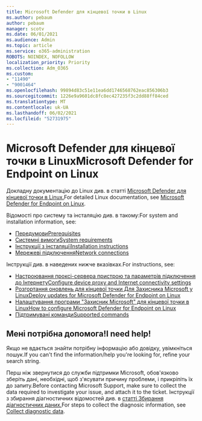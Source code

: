```yaml
---
title: Microsoft Defender для кінцевої точки в Linux
ms.author: pebaum
author: pebaum
manager: scotv
ms.date: 06/01/2021
ms.audience: Admin
ms.topic: article
ms.service: o365-administration
ROBOTS: NOINDEX, NOFOLLOW
localization_priority: Priority
ms.collection: Adm_O365
ms.custom:
- "11490"
- "9001464"
ms.openlocfilehash: 99894d83c51e11ea6dd1746568762eac856306b3
ms.sourcegitcommit: 1226e9a9601dc8fc8ec427235f3c2dd88ff84ced
ms.translationtype: MT
ms.contentlocale: uk-UA
ms.lasthandoff: 06/02/2021
ms.locfileid: "52731975"
---
```

# <a name="microsoft-defender-for-endpoint-on-linux"></a><span data-ttu-id="f08be-102">Microsoft Defender для кінцевої точки в Linux</span><span class="sxs-lookup"><span data-stu-id="f08be-102">Microsoft Defender for Endpoint on Linux</span></span>

<span data-ttu-id="f08be-103">Докладну документацію до Linux див. в статті [Microsoft Defender для кінцевої точки в Linux.](/microsoft-365/security/defender-endpoint/microsoft-defender-endpoint-linux)</span><span class="sxs-lookup"><span data-stu-id="f08be-103">For detailed Linux documentation, see [Microsoft Defender for Endpoint on Linux](/microsoft-365/security/defender-endpoint/microsoft-defender-endpoint-linux).</span></span>

<span data-ttu-id="f08be-104">Відомості про систему та інсталяцію див. в такому:</span><span class="sxs-lookup"><span data-stu-id="f08be-104">For system and installation information, see:</span></span>

- [<span data-ttu-id="f08be-105">Передумови</span><span class="sxs-lookup"><span data-stu-id="f08be-105">Prerequisites</span></span>](/microsoft-365/security/defender-endpoint/microsoft-defender-endpoint-linux#prerequisites)
- [<span data-ttu-id="f08be-106">Системні вимоги</span><span class="sxs-lookup"><span data-stu-id="f08be-106">System requirements</span></span>](/microsoft-365/security/defender-endpoint/microsoft-defender-endpoint-linux#system-requirements)
- [<span data-ttu-id="f08be-107">Інструкції з інсталяції</span><span class="sxs-lookup"><span data-stu-id="f08be-107">Installation instructions</span></span>](/microsoft-365/security/defender-endpoint/microsoft-defender-endpoint-linux#installation-instructions)
- [<span data-ttu-id="f08be-108">Мережеві підключення</span><span class="sxs-lookup"><span data-stu-id="f08be-108">Network connections</span></span>](/microsoft-365/security/defender-endpoint/microsoft-defender-endpoint-linux#network-connections)

<span data-ttu-id="f08be-109">Інструкції див. в наведених нижче вказівках.</span><span class="sxs-lookup"><span data-stu-id="f08be-109">For instructions, see:</span></span>

- [<span data-ttu-id="f08be-110">Настроювання проксі-сервера пристрою та параметрів підключення до Інтернету</span><span class="sxs-lookup"><span data-stu-id="f08be-110">Configure device proxy and Internet connectivity settings</span></span>](/microsoft-365/security/defender-endpoint/configure-proxy-internet#enable-access-to-microsoft-defender-atp-service-urls-in-the-proxy-server)
- [<span data-ttu-id="f08be-111">Розгортання оновлень для кінцевої точки Для Захисника Microsoft у Linux</span><span class="sxs-lookup"><span data-stu-id="f08be-111">Deploy updates for Microsoft Defender for Endpoint on Linux</span></span>](/microsoft-365/security/defender-endpoint/linux-updates)
- [<span data-ttu-id="f08be-112">Налаштування програми "Захисник Microsoft" для кінцевої точки в Linux</span><span class="sxs-lookup"><span data-stu-id="f08be-112">How to configure Microsoft Defender for Endpoint on Linux</span></span>](/microsoft-365/security/defender-endpoint/microsoft-defender-endpoint-linux#how-to-configure-microsoft-defender-for-endpoint-on-linux)
- [<span data-ttu-id="f08be-113">Підтримувані команди</span><span class="sxs-lookup"><span data-stu-id="f08be-113">Supported commands</span></span>](/microsoft-365/security/defender-endpoint/linux-resources#supported-commands)

## <a name="i-need-help"></a><span data-ttu-id="f08be-114">Мені потрібна допомога!</span><span class="sxs-lookup"><span data-stu-id="f08be-114">I need help!</span></span>

<span data-ttu-id="f08be-115">Якщо не вдається знайти потрібну інформацію або довідку, увімкніться пошук.</span><span class="sxs-lookup"><span data-stu-id="f08be-115">If you can't find the information/help you're looking for, refine your search string.</span></span>

<span data-ttu-id="f08be-116">Перш ніж звернутися до служби підтримки Microsoft, обов'язково зберіть дані, необхідні, щоб з'ясувати причину проблеми, і прикріпіть їх до запиту.</span><span class="sxs-lookup"><span data-stu-id="f08be-116">Before contacting Microsoft Support, make sure to collect the data required to investigate your issue, and attach it to the ticket.</span></span> <span data-ttu-id="f08be-117">Інструкції з збирання діагностичних відомостей див. в [статті Збирання діагностичних даних.](/microsoft-365/security/defender-endpoint/linux-resources#collect-diagnostic-information)</span><span class="sxs-lookup"><span data-stu-id="f08be-117">For steps to collect the diagnosic information, see [Collect diagnostic data](/microsoft-365/security/defender-endpoint/linux-resources#collect-diagnostic-information).</span></span>